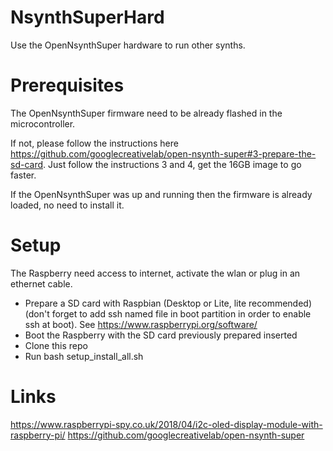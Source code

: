 # NsynthSuperHard
Use the OpenNsynthSuper hardware to run other synths.

# Prerequisites
The OpenNsynthSuper firmware need to be already flashed in the microcontroller.

If not, please follow the instructions here https://github.com/googlecreativelab/open-nsynth-super#3-prepare-the-sd-card.
Just follow the instructions 3 and 4, get the 16GB image to go faster.

If the OpenNsynthSuper was up and running then the firmware is already loaded, no need to install it.

# Setup
The Raspberry need access to internet, activate the wlan or plug in an ethernet cable.
  - Prepare a SD card with Raspbian (Desktop or Lite, lite recommended) (don't forget to add ssh named file in boot partition in order to enable ssh at boot).
  See https://www.raspberrypi.org/software/
  - Boot the Raspberry with the SD card previously prepared inserted
  - Clone this repo
  - Run bash setup_install_all.sh

# Links
https://www.raspberrypi-spy.co.uk/2018/04/i2c-oled-display-module-with-raspberry-pi/
https://github.com/googlecreativelab/open-nsynth-super
